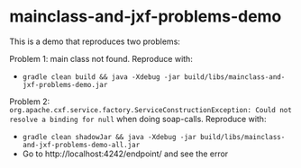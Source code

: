 # mainclass-and-jxf-problems-demo
This is a demo that reproduces two problems:

Problem 1: main class not found. Reproduce with:  
- `gradle clean build && java -Xdebug -jar build/libs/mainclass-and-jxf-problems-demo.jar`

Problem 2: `org.apache.cxf.service.factory.ServiceConstructionException: Could not resolve a binding for null` when doing soap-calls. Reproduce with:  
- `gradle clean shadowJar && java -Xdebug -jar build/libs/mainclass-and-jxf-problems-demo-all.jar`  
- Go to http://localhost:4242/endpoint/ and see the error
